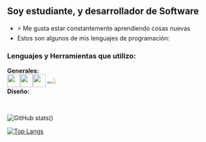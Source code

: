 ## Soy estudiante, y desarrollador de Software

- ⚡ Me gusta estar constantemente aprendiendo cosas nuevas
- Estos son algunos de mis lenguajes de programación:

### Lenguajes y Herramientas que utilizo:

__Generales:__ 
<br />
<img align="left" src="https://raw.githubusercontent.com/jmnote/z-icons/master/svg/github.svg" width="30" height="30" />
<img align="left" src="https://raw.githubusercontent.com/jmnote/z-icons/master/svg/git.svg" width="30" height="30" />
<img align="left" src="https://raw.githubusercontent.com/jmnote/z-icons/master/svg/java.svg" width="30" height="30" />
<img align="left" src="https://raw.githubusercontent.com/github/explore/80688e429a7d4ef2fca1e82350fe8e3517d3494d/topics/mysql/mysql.png" width="30" height="30"/>
<br />

__Diseño:__
<br />

<br />

![GitHub stats](https://github-readme-stats.vercel.app/api?username=brayandj&show_icons=true&theme=gruvbox)()

[![Top Langs](https://github-readme-stats.vercel.app/api/top-langs/?username=brayandj&show_icons=true&theme=gruvbox)]()
